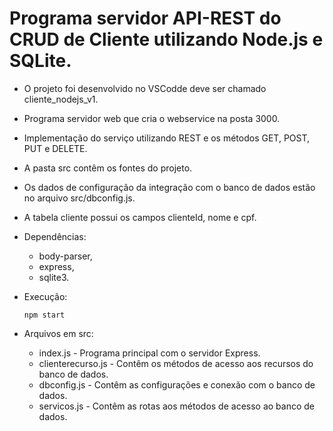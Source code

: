 # Programa servidor API-REST do CRUD de Cliente utilizando Node.js e SQLite.

- O projeto foi desenvolvido no VSCodde deve ser chamado cliente_nodejs_v1.
- Programa servidor web que cria o webservice na posta 3000.
- Implementação do serviço utilizando REST e os métodos GET, POST, PUT e DELETE.
- A pasta src contêm os fontes do projeto.
- Os dados de configuração da integração com o banco de dados estão no arquivo src/dbconfig.js.
- A tabela cliente possui os campos clienteId, nome e cpf.

- Dependências:
    - body-parser,
    - express,
    - sqlite3.

- Execução:    
   <pre><code>npm start</code></pre>

- Arquivos em src:
    - index.js - Programa principal com o servidor Express.
    - clienterecurso.js - Contêm os métodos de acesso aos recursos do banco de dados.
    - dbconfig.js - Contêm as configurações e conexão com o banco de dados.
    - servicos.js - Contêm as rotas aos métodos de acesso ao banco de dados.